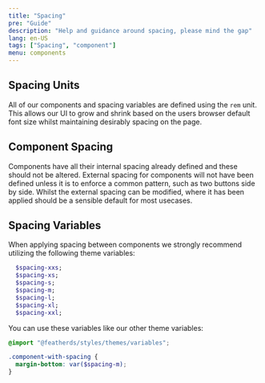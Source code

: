 ```yaml
---
title: "Spacing"
pre: "Guide"
description: "Help and guidance around spacing, please mind the gap"
lang: en-US
tags: ["Spacing", "component"]
menu: components
---
```


## Spacing Units

All of our components and spacing variables are defined using the `rem` unit. This allows our UI to grow and shrink based on the users browser default font size whilst maintaining desirably spacing on the page.

## Component Spacing

Components have all their internal spacing already defined and these should not be altered. External spacing for components will not have been defined unless it is to enforce a common pattern, such as two buttons side by side. Whilst the external spacing can be modified, where it has been applied should be a sensible default for most usecases.

## Spacing Variables

When applying spacing between components we strongly recommend utilizing the following theme variables:

```scss
  $spacing-xxs;
  $spacing-xs;
  $spacing-s;
  $spacing-m;
  $spacing-l;
  $spacing-xl;
  $spacing-xxl;
```

You can use these variables like our other theme variables:

```scss
@import "@featherds/styles/themes/variables";

.component-with-spacing {
  margin-bottom: var($spacing-m);
}
```
